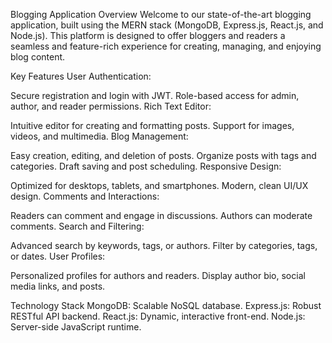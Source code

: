 Blogging Application Overview
Welcome to our state-of-the-art blogging application, built using the MERN stack (MongoDB, Express.js, React.js, and Node.js). This platform is designed to offer bloggers and readers a seamless and feature-rich experience for creating, managing, and enjoying blog content.

Key Features
User Authentication:

Secure registration and login with JWT.
Role-based access for admin, author, and reader permissions.
Rich Text Editor:

Intuitive editor for creating and formatting posts.
Support for images, videos, and multimedia.
Blog Management:

Easy creation, editing, and deletion of posts.
Organize posts with tags and categories.
Draft saving and post scheduling.
Responsive Design:

Optimized for desktops, tablets, and smartphones.
Modern, clean UI/UX design.
Comments and Interactions:

Readers can comment and engage in discussions.
Authors can moderate comments.
Search and Filtering:

Advanced search by keywords, tags, or authors.
Filter by categories, tags, or dates.
User Profiles:

Personalized profiles for authors and readers.
Display author bio, social media links, and posts.

Technology Stack
MongoDB: Scalable NoSQL database.
Express.js: Robust RESTful API backend.
React.js: Dynamic, interactive front-end.
Node.js: Server-side JavaScript runtime.
